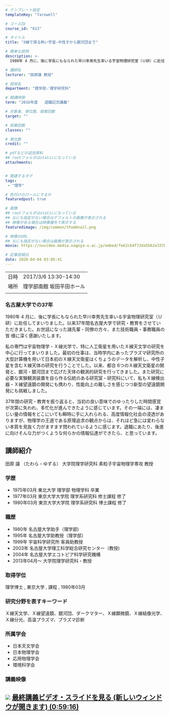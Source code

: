 ```yaml
---
# テンプレート指定
templateKey: "farewell"

# コースID
course_id: "613"

# タイトル
title: "X線で探る熱い宇宙-中性子から銀河団まで"

# 簡単な説明
description: >-
  1980年 4 月に、後に学長にもなられた早川幸男先生率いる宇宙物理研究室（Ｕ研）に赴任してまいりました。以来37年間名古屋大学で研究・教育をさせていただきました。お世話になった諸先輩・同僚の方々、また技術職員・事務職員の皆様に深く感謝いたします。私の専門は宇宙物理学・Ｘ線光学で、特に人工衛星を用いたＸ線天文学の研究を中心に行ってまいりました。最初の仕事は、当時学内にあったプラズマ研究所 ....

# 講師名
lecturer: "田原譲 教授"

# 部局名
department: "理学部／理学研究科"

# 開講時限
term: "2016年度	退職記念講義"

# 対象者、単位数、授業回数
target: ""

# 授業回数
classes: ""

# 単位数
credit: ""

# pdfなどの追加資料
## rootフォルダはstaticになっている
attachments:


# 関連するタグ
tags:
 - "理学"

# 色付けのロールにするか
featuredpost: true

# 画像
## rootフォルダはstaticになっている
## なにも指定がない場合はデフォルトの画像が表示される
## 映像がある場合は映像優先で表示する
featuredimage: /img/common/thumbnail.png

# 映像のURL
## なにも指定がない場合は画像が表示される
movie: https://nuvideo.media.nagoya-u.ac.jp/embed/fe62c64f73da5b62e33783a8a0b6f507c2b1be2f

# 記事投稿日
date: 2020-04-04 03:05:41
---
```


|   |   |
|---|---|
| 日時 | 2017/3/6  13:30-14:30 |
| 場所 | 理学部南館 坂田平田ホール |
|   |   |


### 名古屋大学での37年

1980年 4 月に、後に学長にもなられた早川幸男先生率いる宇宙物理研究室（Ｕ研）に赴任してまいりました。以来37年間名古屋大学で研究・教育をさせていただきました。お世話になった諸先輩・同僚の方々、また技術職員・事務職員の皆
様に深く感謝いたします。

私の専門は宇宙物理学・Ｘ線光学で、特に人工衛星を用いたＸ線天文学の研究を中心に行ってまいりました。最初の仕事は、当時学内にあったプラズマ研究所の大型計算機を用いて日本初のＸ線天文衛星はくちょうのデータを解析し、中性子星を含むＸ線天体の研究を行うことでした。以来、都合 6つのＸ線天文衛星の開発と、銀河・銀河団まで広げた天体の観測的研究を行ってきました。また研究に必要な実験観測装置を自ら作る伝統のある研究室・研究科にいて、私もＸ線検出器・Ｘ線望遠鏡の開発にも携わり、性能向上の難しさを感じつつ新型の望遠鏡開発にも挑戦しました。

37年間の研究・教育を振り返ると、当初の良い意味でのゆったりした時間感覚が次第に失われ、多忙化が進んできたように感じています。その一端には、凄まじい量の情報をどこにいても瞬時に手に入れられる、高度情報化社会の浸透がありますが、物理学の王道である原理追求の観点からは、それほど急には変わらない本質を見抜く力がますます問われているように感じます。退職にあたり、後進に向けそんな力がつくような何らかの情報伝達ができたら、と思っています。


## 講師紹介

田原 譲 （たわら・ゆずる） 大学院理学研究科 素粒子宇宙物理学専攻 教授

### 学歴

* 1975年03月 東北大学 理学部 物理学科 卒業
* 1977年03月 東京大学大学院 理学系研究科 修士課程 修了
* 1980年03月 東京大学大学院 理学系研究科 博士課程 修了

### 職歴

* 1980年 名古屋大学助手（理学部)
* 1995年 名古屋大学助教授（理学部）
* 1999年 宇宙科学研究所 客員助教授
* 2003年 名古屋大学理工科学総合研究センター（教授)
* 2004年 名古屋大学エコトピア科学研究機構
* 2013年04月～ 大学院理学研究科・教授

### 取得学位

理学博士 , 東京大学 , 課程 , 1980年03月

### 研究分野を表すキーワード

Ｘ線天文学、Ｘ線望遠鏡、銀河団、ダークマター、Ｘ線顕微鏡、Ｘ線結像光学、Ｘ線分光、高温プラズマ、プラズマ診断

### 所属学会

* 日本天文学会
* 日本物理学会
* 応用物理学会
* 環境科学会


### 講義映像



![](https://ocw.nagoya-u.jp/files/613/4001.jpg) 
[
最終講義ビデオ・スライドを見る (新しいウィンドウが開きます) (0:59:16)](https://nuvideo.media.nagoya-u.ac.jp/embed/fe62c64f73da5b62e33783a8a0b6f507c2b1be2f
)
-----